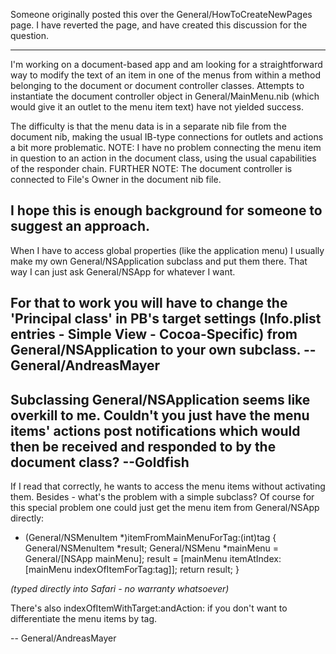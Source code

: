 Someone originally posted this over the General/HowToCreateNewPages page. I have reverted the page, and have created this discussion for the question.

----

I'm working on a document-based app and am looking for a straightforward way to modify the text of an item in one of the menus from  within a method belonging to the document or document controller classes. Attempts to instantiate the document controller object in General/MainMenu.nib (which would give it an outlet to the menu item text) have not yielded success. 

The difficulty is that the menu data is in a separate nib file from the document nib, making the usual IB-type connections for outlets and actions a bit more problematic. NOTE: I have no problem connecting the menu item in question to an action in the document class, using the usual capabilities of the responder chain. FURTHER NOTE: The document controller is connected to File's Owner in the document nib file. 

I hope this is enough background for someone to suggest an approach.
----
When I have to access global properties (like the application menu) I usually make my own General/NSApplication subclass and put them there. That way I can just ask General/NSApp for whatever I want.

For that to work you will have to change the 'Principal class' in PB's target settings (Info.plist entries - Simple View - Cocoa-Specific) from General/NSApplication to your own subclass. -- General/AndreasMayer
----
Subclassing General/NSApplication seems like overkill to me. Couldn't you just have the menu items' actions post notifications which would then be received and responded to by the document class? --Goldfish
----
If I read that correctly, he wants to access the menu items without activating them. Besides - what's the problem with a simple subclass? Of course for this special problem one could just get the menu item from General/NSApp directly:

    
- (General/NSMenuItem *)itemFromMainMenuForTag:(int)tag
{
   General/NSMenuItem *result;
   General/NSMenu *mainMenu = General/[NSApp mainMenu];
   result = [mainMenu itemAtIndex:[mainMenu indexOfItemForTag:tag]];
   return result; 
}

*(typed directly into Safari - no warranty whatsoever)*

There's also indexOfItemWithTarget:andAction: if you don't want to differentiate the menu items by tag.

 -- General/AndreasMayer